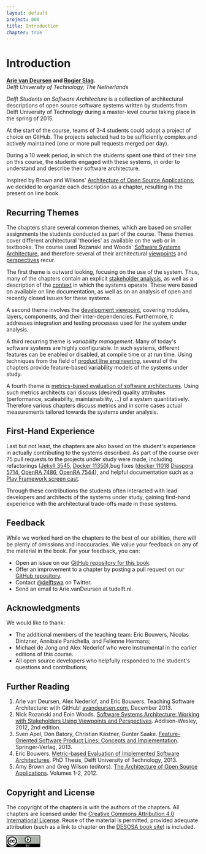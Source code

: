 ```yaml
---
layout: default
project: 000
title: Introduction
chapter: true
---
```


# Introduction

**[Arie van Deursen] and [Rogier Slag].**<br/>
*Delft University of Technology, The Netherlands*

[arie van deursen]: http://avandeursen.com
[rogier slag]: https://github.com/rogierslag



_Delft Students on Software Architecture_ is a collection of architectural descriptions of open source software systems written by students from Delft University of Technology during a master-level course taking place in the spring of 2015.

At the start of the course, teams of 3-4 students could adopt a project of choice on GitHub. The projects selected had to be sufficiently complex and actively maintained (one or more pull requests merged per day).

During a 10 week period, in which the students spent one third of their time on this course, the students engaged with these systems, in order to understand and describe their software architecture.

Inspired by Brown and Wilsons' [Architecture of Open Source Applications][aosa], we decided to organize each description as a chapter, resulting in the present on line book.

## Recurring Themes

The chapters share several common themes, which are based on smaller assignments the students conducted as part of the course. These themes cover different architectural 'theories' as available on the web or in textbooks. The course used  Rozanski and Woods' [Software Systems Architecture][rw], and therefore several of their architectural [viewpoints] and [perspectives] recur.

[viewpoints]: http://www.viewpoints-and-perspectives.info/home/viewpoints/
[perspectives]: http://www.viewpoints-and-perspectives.info/home/perspectives/

The first theme is outward looking, focusing on the use of the system. Thus, many of the chapters contain an explicit [stakeholder analysis], as well as a description of the [context] in which the systems operate. These were based on available on line documentation, as well as on an analysis of open and recently closed issues for these systems.

[context]: http://www.viewpoints-and-perspectives.info/home/viewpoints/context/
[stakeholder analysis]: http://www.mindtools.com/pages/article/newPPM_07.htm

A second theme involves the [development viewpoint][development], covering modules, layers, components, and their inter-dependencies. Furthermore, it addresses integration and testing processes used for the system under analysis.

[development]: http://www.viewpoints-and-perspectives.info/home/viewpoints/

A third recurring theme is _variability management_. Many of today's software systems are highly configurable. In such systems, different features can be enabled or disabled, at compile time or at run time. Using techniques from the field of [product line engineering][fospl], several of the chapters provide feature-based variability models of the systems under study.

A fourth theme is [metrics-based evaluation of software architectures][bouwers]. Using such metrics architects can discuss  (desired) quality attributes (performance, scaleability, maintainability, …) of a system quantitatively. Therefore various chapters discuss metrics and in some cases actual measurements tailored towards the systems under analysis.


## First-Hand Experience

Last but not least, the chapters are also based on the student's experience in actually contributing to the systems described. As part of the course over 75 pull requests to the projects under study were made, including refactorings
([Jekyll 3545](https://github.com/jekyll/jekyll/pull/3545),
  [Docker 11350](https://github.com/docker/docker/pull/11350)),bug fixes
([docker 11018](https://github.com/docker/docker/pull/11018)
  [Diaspora 5714](https://github.com/diaspora/diaspora/pull/5714),
 [OpenRA 7486](https://github.com/OpenRA/OpenRA/pull/7486), [OpenRA 7544](https://github.com/OpenRA/OpenRA/pull/7544)), and helpful documentation such as a [Play Framework screen cast](https://www.youtube.com/watch?v=47TqFH8MXhk).

Through these contributions the students often interacted with lead developers and architects of the systems under study, gaining first-hand experience with the architectural trade-offs made in these systems.

## Feedback

While we worked hard on the chapters to the best of our abilities, there will be plenty of omissions and inaccuracies.
We value your feedback on any of the material in the book. For your feedback, you can:

* Open an issue on our [GitHub repository for this book][dswa.io].
* Offer an improvement to a chapter by posting a pull request on our [GitHub repository][dswa.io].
* Contact [@delftswa][dswa.tw] on Twitter.
* Send an email to Arie.vanDeursen at tudelft.nl.

[dswa.io]: https://github.com/delftswa/delftswa.github.io
[dswa.tw]: https://twitter.com/delftswa


## Acknowledgments

We would like to thank:

* The additional members of the teaching team: Eric Bouwers, Nicolas Dintzner, Annibale Panichella, and Felienne Hermans;
* Michael de Jong and Alex Nederlof who were instrumental in the earlier editions of this course.
* All open source developers who helpfully responded to the student's questions and contributions;




## Further Reading

1. Arie van Deursen, Alex Nederlof, and Eric Bouwers. Teaching Software Architecture: with GitHub! [avandeursen.com][teaching-swa], December 2013.
2. Nick Rozanski and Eoin Woods. [Software Systems Architecture: Working with Stakeholders Using Viewpoints and Perspectives][rw]. Addison-Wesley, 2012, 2nd edition.
3. Sven Apel, Don Batory, Christian Kästner, Gunter Saake. [Feature-Oriented Software Product Lines: Concepts and Implementation][fospl]. Springer-Verlag, 2013.
4. Eric Bouwers. [Metric-based Evaluation of Implemented Software Architectures][bouwers]. PhD Thesis, Delft University of Technology, 2013.
5. Amy Brown and Greg Wilson (editors). [The Architecture of Open Source Applications][aosa]. Volumes 1-2, 2012.

[teaching-swa]: http://avandeursen.com/2013/12/30/teaching-software-architecture-with-github/
[rw]: http://www.viewpoints-and-perspectives.info/
[aosa]: http://aosabook.org/
[fospl]: http://link.springer.com/book/10.1007/978-3-642-37521-7
[bouwers]: http://repository.tudelft.nl/view/ir/uuid:6b65c5f5-398c-4a41-8806-31c638b1891c/


## Copyright and License

The copyright of the chapters is with the authors of the chapters. All chapters are licensed under the [Creative Commons Attribution 4.0 International License][cc-by].
Reuse of the material is permitted, provided adequate attribution (such as a link to chapter on the [DESOSA book site][desosa]) is included.

[![Creative Commons](cc-by.png)][cc-by]

[cc-by]: http://creativecommons.org/licenses/by/4.0/
[desosa]: http://delftswa.github.io/
